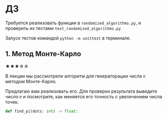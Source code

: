 # ДЗ

Требуется реализовать функции в `randomized_algorithms.py`, и проверить их тестами `test_randomized_algorithms.py`

Запуск тестов командой `python -m unittest` в терминале.

## 1. Метод Монте-Карло

★★★☆☆

В лекции мы рассмотрели алгоритм для генераторации числа `𝜋` методом Монте-Карло.

Предлагаю вам реализовать его. Для проверки результата выведите число `𝜋` и посмотрите, как меняется его точность с увеличением числа точек.

```python
def find_pi(dots: int) -> float:
```
